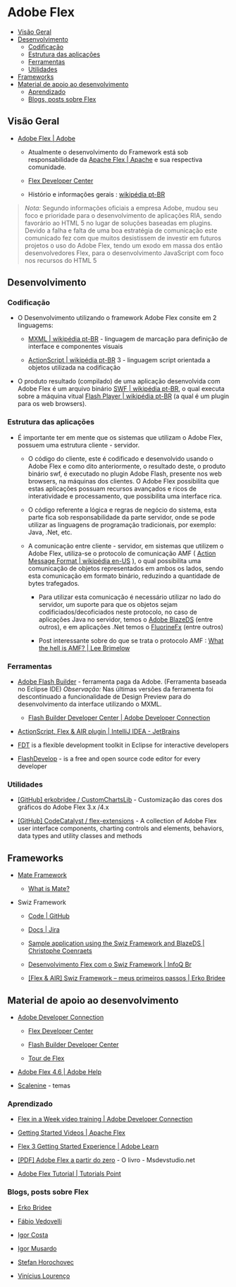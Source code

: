 # Adobe Flex


<!-- toc -->
* [Visão Geral](#visão-geral)
* [Desenvolvimento](#desenvolvimento)
  * [Codificação](#codificação)
  * [Estrutura das aplicações](#estrutura-das-aplicações)
  * [Ferramentas](#ferramentas)
  * [Utilidades](#utilidades)
* [Frameworks](#frameworks)
* [Material de apoio ao desenvolvimento](#material-de-apoio-ao-desenvolvimento)
  * [Aprendizado](#aprendizado)
  * [Blogs, posts sobre Flex](#blogs-posts-sobre-flex)

<!-- toc stop -->


## Visão Geral

* [Adobe Flex | Adobe](http://www.adobe.com/br/products/flex.html)

  * Atualmente o desenvolvimento do Framework está sob responsabilidade da [Apache Flex | Apache](http://flex.apache.org/) e sua respectiva comunidade. 

  * [Flex Developer Center](http://www.adobe.com/devnet/flex.html)

  * Histório e informações gerais : [wikipédia pt-BR](http://pt.wikipedia.org/wiki/Adobe_Flex)

> *Nota:* 
> Segundo informações oficiais a empresa Adobe, mudou seu foco e prioridade para o desenvolvimento de aplicações RIA, sendo favorário ao HTML 5 no lugar de soluções baseadas em plugins. Devido a falha e falta de uma boa estratégia de comunicação este comunicado fez com que muitos desistissem de investir em futuros projetos o uso do Adobe Flex, tendo um exodo em massa dos então desenvolvedores Flex, para o desenvolvimento JavaScript com foco nos recursos do HTML 5


## Desenvolvimento 

### Codificação

* O Desenvolvimento utilizando o framework Adobe Flex consite em 2 linguagems:

  * [MXML | wikipédia pt-BR](http://pt.wikipedia.org/wiki/MXML) - linguagem de marcação para definição de interface e componentes visuais

  * [ActionScript | wikipédia pt-BR](http://pt.wikipedia.org/wiki/ActionScript) 3 - linguagem script orientada a objetos utilizada na codificação

* O produto resultado (compilado) de uma aplicação desenvolvida com Adobe Flex é um arquivo binário [SWF | wikipédia pt-BR](http://pt.wikipedia.org/wiki/SWF), o qual executa sobre a máquina vitual [Flash Player | wikipédia pt-BR](http://pt.wikipedia.org/wiki/Adobe_Flash_Player)  (a qual é um plugin para os web browsers).


### Estrutura das aplicações

* É importante ter em mente que os sistemas que utilizam o Adobe Flex, possuem uma estrutura cliente - servidor. 

  * O código do cliente, este é codificado e desenvolvido usando o Adobe Flex e como dito anteriormente, o resultado deste, o produto binário swf, é executado no plugin Adobe Flash, presente nos web browsers, na máquinas dos clientes. O Adobe Flex possibilita que estas aplicações possuam recursos avançados e ricos de interatividade e processamento, que possibilita uma interface rica.

  * O código referente a lógica e regras de negócio do sistema, esta parte fica sob responsabilidade da parte servidor, onde se pode utilizar as linguagens de programação tradicionais, por exemplo: Java, .Net, etc.

  * A comunicação entre cliente - servidor, em sistemas que utilizem o Adobe Flex, utiliza-se o protocolo de comunicação AMF ( [Action Message Format | wikipédia en-US](http://en.wikipedia.org/wiki/Action_Message_Format) ), o qual possibilita uma comunicação de objetos representados em ambos os lados, sendo esta comunicação em formato binário, reduzindo a quantidade de bytes trafegados. 

    * Para utilizar esta comunicação é necessário utilizar no lado do servidor, um suporte para que os objetos sejam codificiados/decoficiados neste protocolo, no caso de aplicações Java no servidor, temos o [Adobe BlazeDS](http://sourceforge.net/adobe/blazeds/wiki/Home/) (entre outros), e em aplicações .Net temos o [FluorineFx](http://fluorine.thesilentgroup.com/) (entre outros)

    * Post interessante sobre do que se trata o protocolo AMF : [What the hell is AMF? | Lee Brimelow](http://www.leebrimelow.com/what-the-hell-is-amf/)


### Ferramentas

* [Adobe Flash Builder](http://www.adobe.com/br/products/flash-builder.html) - ferramenta paga da Adobe. (Ferramenta baseada no Eclipse IDE) *Observação:* Nas últimas versões da ferramenta foi descontinuado a funcionalidade de Design Preview para do desenvolvimento da interface utilizando o MXML.

  * [Flash Builder Developer Center | Adobe Developer Connection](http://www.adobe.com/devnet/flash-builder.html)

* [ActionScript, Flex & AIR plugin | IntelliJ IDEA - JetBrains](http://www.jetbrains.com/idea/features/flex_ide.html)

* [FDT](http://fdt.powerflasher.com/) is a flexible development toolkit in Eclipse for interactive developers

* [FlashDevelop](http://www.flashdevelop.org/) -  is a free and open source code editor for every developer


### Utilidades

* [[GitHub] erkobridee / CustomChartsLib](https://github.com/erkobridee/CustomChartsLib) - Customização das cores dos gráficos do Adobe Flex 3.x /4.x

* [[GitHub] CodeCatalyst / flex-extensions](https://github.com/CodeCatalyst/flex-extensions) - A collection of Adobe Flex user interface components, charting controls and elements, behaviors, data types and utility classes and methods


## Frameworks

* [Mate Framework](http://mate.asfusion.com/)

  * [What is Mate?](http://mate.jottit.com/)


* Swiz Framework
  
  * [Code | GitHub](https://github.com/swiz/swiz-framework)

  * [Docs | Jira](https://swizframework.jira.com/wiki/display/SWIZ/Home)

  * [Sample application using the Swiz Framework and BlazeDS | Christophe Coenraets](http://coenraets.org/blog/2009/02/sample-application-using-the-swiz-framework-and-blazeds/)

  * [Desenvolvimento Flex com o Swiz Framework | InfoQ Br](http://www.infoq.com/br/news/2009/02/swiz-framework)

  * [[Flex & AIR] Swiz Framework – meus primeiros passos | Erko Bridee](http://blog.erkobridee.com/2010/07/13/flex-air-swiz-framework-meus-primeiros-passos/)


## Material de apoio ao desenvolvimento

* [Adobe Developer Connection](http://www.adobe.com/devnet.html)

  * [Flex Developer Center](http://www.adobe.com/devnet/flex.html)

  * [Flash Builder Developer Center](http://www.adobe.com/devnet/flash-builder.html)

  * [Tour de Flex](http://www.adobe.com/devnet/flex/tourdeflex.html)

* [Adobe Flex 4.6 | Adobe Help](http://help.adobe.com/en_US/flex/using/index.html)

* [Scalenine](http://www.scalenine.com/) - temas


### Aprendizado

* [Flex in a Week video training | Adobe Developer Connection](http://www.adobe.com/devnet/flex/videotraining.html)

* [Getting Started Videos | Apache Flex](http://flex.apache.org/doc-videos.html)

* [Flex 3 Getting Started Experience | Adobe Learn](https://learn.adobe.com/wiki/display/Flex/Getting+Started)

* [[PDF] Adobe Flex a partir do zero](http://msdevstudio.net/mywork/FlexTutor/Flex_Book_Part_1_2_3_4_5.pdf) - O livro - Msdevstudio.net

* [Adobe Flex Tutorial | Tutorials Point](http://www.tutorialspoint.com/flex/)


### Blogs, posts sobre Flex

* [Erko Bridee](http://blog.erkobridee.com/c/dev/adobe/)

* [Fábio Vedovelli](http://blog.vedovelli.com.br/?cat=12)

* [Igor Costa](http://www.igorcosta.com/tag/flex/)

* [Igor Musardo](http://musardos.com.br/category/desenvolvimento-software/flex/)

* [Stefan Horochovec](http://www.horochovec.com.br/blog/category/flex/)

* [Vinícius Lourenço](http://blog.vilourenco.com.br/category/flex/)

